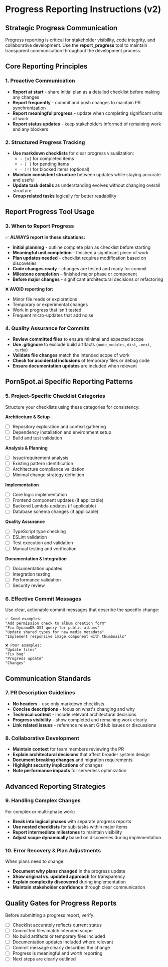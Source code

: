 # Progress Reporting Instructions (v2)

## Strategic Progress Communication
Progress reporting is critical for stakeholder visibility, code integrity, and collaborative development. Use the **report_progress** tool to maintain transparent communication throughout the development process.

## Core Reporting Principles

### 1. Proactive Communication
- **Report at start** - share initial plan as a detailed checklist before making any changes
- **Report frequently** - commit and push changes to maintain PR synchronization
- **Report meaningful progress** - update when completing significant units of work
- **Report status updates** - keep stakeholders informed of remaining work and any blockers

### 2. Structured Progress Tracking
- **Use markdown checklists** for clear progress visualization:
  - `- [x]` for completed items
  - `- [ ]` for pending items  
  - `- [!]` for blocked items (optional)
- **Maintain consistent structure** between updates while staying accurate and useful
- **Update task details** as understanding evolves without changing overall structure
- **Group related tasks** logically for better readability

## Report Progress Tool Usage

### 3. When to Report Progress
✅ **ALWAYS report in these situations:**
- **Initial planning** - outline complete plan as checklist before starting
- **Meaningful unit completion** - finished a significant piece of work
- **Plan updates needed** - checklist requires modification based on discoveries
- **Code changes ready** - changes are tested and ready for commit
- **Milestone completion** - finished major phase or component
- **Before major changes** - significant architectural decisions or refactoring

❌ **AVOID reporting for:**
- Minor file reads or explorations
- Temporary or experimental changes
- Work in progress that isn't tested
- Frequent micro-updates that add noise

### 4. Quality Assurance for Commits
- **Review committed files** to ensure minimal and expected scope
- **Use .gitignore** to exclude build artifacts (`node_modules`, `dist`, `.next`, `.turbo`)
- **Validate file changes** match the intended scope of work
- **Check for accidental inclusions** of temporary files or debug code
- **Ensure documentation updates** are included when relevant

## PornSpot.ai Specific Reporting Patterns

### 5. Project-Specific Checklist Categories
Structure your checklists using these categories for consistency:

**Architecture & Setup**
- [ ] Repository exploration and context gathering
- [ ] Dependency installation and environment setup
- [ ] Build and test validation

**Analysis & Planning** 
- [ ] Issue/requirement analysis
- [ ] Existing pattern identification
- [ ] Architecture compliance validation
- [ ] Minimal change strategy definition

**Implementation**
- [ ] Core logic implementation
- [ ] Frontend component updates (if applicable)
- [ ] Backend Lambda updates (if applicable)
- [ ] Database schema changes (if applicable)

**Quality Assurance**
- [ ] TypeScript type checking
- [ ] ESLint validation
- [ ] Test execution and validation
- [ ] Manual testing and verification

**Documentation & Integration**
- [ ] Documentation updates
- [ ] Integration testing
- [ ] Performance validation
- [ ] Security review

### 6. Effective Commit Messages
Use clear, actionable commit messages that describe the specific change:
```
✅ Good examples:
"Add permission check to album creation form"
"Fix DynamoDB GSI query for public albums"
"Update shared types for new media metadata"
"Implement responsive image component with thumbnails"

❌ Poor examples:
"Update files"
"Fix bug"
"Progress update"
"Changes"
```

## Communication Standards

### 7. PR Description Guidelines
- **No headers** - use only markdown checklists
- **Concise descriptions** - focus on what's changing and why
- **Technical context** - include relevant architectural decisions
- **Progress visibility** - show completed and remaining work clearly
- **Link related issues** - reference relevant GitHub issues or discussions

### 8. Collaborative Development
- **Maintain context** for team members reviewing the PR
- **Explain architectural decisions** that affect broader system design
- **Document breaking changes** and migration requirements
- **Highlight security implications** of changes
- **Note performance impacts** for serverless optimization

## Advanced Reporting Strategies

### 9. Handling Complex Changes
For complex or multi-phase work:
- **Break into logical phases** with separate progress reports
- **Use nested checklists** for sub-tasks within major items
- **Report intermediate milestones** to maintain visibility
- **Adjust scope dynamically** based on discoveries during implementation

### 10. Error Recovery & Plan Adjustments
When plans need to change:
- **Document why plans changed** in the progress update
- **Show original vs. updated approach** for transparency
- **Explain complexity discovered** during implementation
- **Maintain stakeholder confidence** through clear communication

## Quality Gates for Progress Reports
Before submitting a progress report, verify:
- [ ] Checklist accurately reflects current status
- [ ] Committed files match intended scope
- [ ] No build artifacts or temporary files included
- [ ] Documentation updates included where relevant
- [ ] Commit message clearly describes the change
- [ ] Progress is meaningful and worth reporting
- [ ] Next steps are clearly outlined